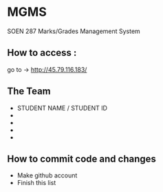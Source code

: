 # MGMS
SOEN 287 Marks/Grades Management System

## How to access : 
go to -> http://45.79.116.183/

## The Team
- STUDENT NAME / STUDENT ID
- 
- 
-
-
## How to commit code and changes
 - Make github account
 - Finish this list
